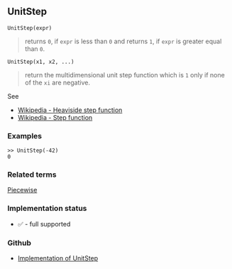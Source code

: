 ## UnitStep

```
UnitStep(expr)
```

> returns `0`, if `expr` is less than `0` and returns `1`, if `expr` is greater equal than `0`.

```
UnitStep(x1, x2, ...)
```

> return the multidimensional unit step function which is `1` only if none of the `xi` are negative.
  
See
* [Wikipedia - Heaviside step function](https://en.wikipedia.org/wiki/Heaviside_step_function)  
* [Wikipedia - Step function](https://en.wikipedia.org/wiki/Step_function)

### Examples

```
>> UnitStep(-42)
0
```

### Related terms 
[Piecewise](Piecewise.md)


### Implementation status

* &#x2705; - full supported

### Github

* [Implementation of UnitStep](https://github.com/axkr/symja_android_library/blob/master/symja_android_library/matheclipse-core/src/main/java/org/matheclipse/core/builtin/PiecewiseFunctions.java#L1030) 
